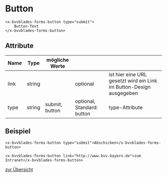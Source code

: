 # Button

    <x-bvvblades-forms-button type="submit">
        Button-Text
    </x-bvvblades-forms-button>

## Attribute

| Name | Type   | mögliche Werte |                            |                                                                       |
| ---- | ------ | -------------- | -------------------------- | --------------------------------------------------------------------- |
| link | string |                | optional                   | ist hier eine  URL  gesetzt wird ein Link im Button-Design ausgegeben |
| type | string | submit, button | optional, Standard: button | type-Attribute                                                        |

## Beispiel

    <x-bvvblades-forms-button type="submit">Abschicken</x-bvvblades-forms-button>
    
    <x-bvvblades-forms-button link="http://www.bvv.bayern.de">zum Intranet</x-bvvblades-forms-button>


[zur Übersicht](../../README.md)